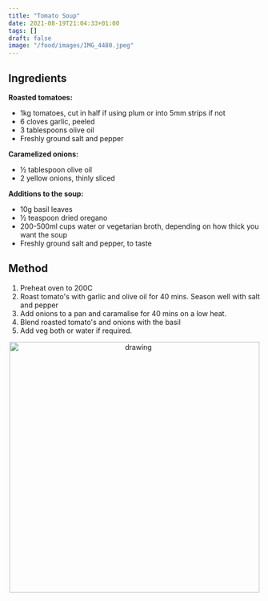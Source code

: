 ```yaml
---
title: "Tomato Soup"
date: 2021-08-19T21:04:33+01:00
tags: []
draft: false
image: "/food/images/IMG_4480.jpeg"
---
```


## Ingredients

**Roasted tomatoes:**
* 1kg  tomatoes, cut in half if using plum or into 5mm strips if not
* 6 cloves garlic, peeled
* 3 tablespoons olive oil
* Freshly ground salt and pepper

**Caramelized onions:**
* ½ tablespoon olive oil
* 2 yellow onions, thinly sliced

**Additions to the soup:**
* 10g  basil leaves
* ½ teaspoon dried oregano
* 200-500ml cups water or vegetarian broth, depending on how thick you want the soup
* Freshly ground salt and pepper, to taste


## Method 

1. Preheat oven to 200C
2. Roast tomato's with garlic and olive oil for 40 mins. Season well with salt and pepper
3. Add onions to a pan and caramalise for 40 mins on a low heat.
4. Blend roasted tomato's and onions with the basil
5. Add veg both or water if required.

<!-- ## Pictures  -->

<p align="center"> 
<img src="/food/images/IMG_4480.jpeg" alt="drawing" width="500"/>
</p>
<br>


